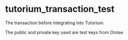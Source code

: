 # tutorium_transaction_test
The transaction before integrating into Tutorium.

The public and private key used are test keys from Omise
